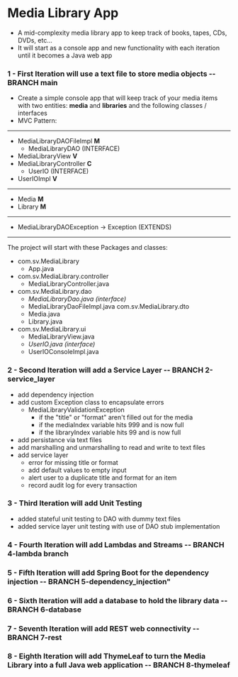 # Media Library App
- A mid-complexity media library app to keep track of books, tapes, CDs, DVDs, etc...
- It will start as a console app and new functionality with each iteration until it becomes a Java web app

### 1 - First Iteration will use a text file to store media objects -- BRANCH main
- Create a simple console app that will keep track of your media items with two entities: __media__ and __libraries__ and the following classes / interfaces
- MVC Pattern:
---
- MediaLibraryDAOFileImpl __M__
  - MediaLibraryDAO (INTERFACE)
- MediaLibraryView __V__
- MediaLibraryController __C__
  - UserIO (INTERFACE)
- UserIOImpl __V__
---
- Media __M__
- Library __M__
---
- MediaLibraryDAOException -> Exception (EXTENDS)
---
The project will start with these Packages and classes:
- com.sv.MediaLibrary
  - App.java
- com.sv.MediaLibrary.controller
  - MediaLibraryController.java
- com.sv.MediaLibrary.dao
  - _MediaLibraryDao.java (interface)_
  - MediaLibraryDaoFileImpl.java
com.sv.MediaLibrary.dto
  - Media.java
  - Library.java
- com.sv.MediaLibrary.ui
  - MediaLibraryView.java
  - _UserIO.java (interface)_
  - UserIOConsoleImpl.java

### 2 - Second Iteration will add a Service Layer -- BRANCH 2-service_layer
- add dependency injection
- add custom Exception class to encapsulate errors
  - MediaLibraryValidationException
    - if the "title" or "format" aren't filled out for the media
    - if the mediaIndex variable hits 999 and is now full
    - if the libraryIndex variable hits 99 and is now full 
- add persistance via text files
- add marshalling and unmarshalling to read and write to text files
- add service layer
  - error for missing title or format
  - add default values to empty input
  - alert user to a duplicate title and format for an item
  - record audit log for every transaction

### 3 - Third Iteration will add Unit Testing 
- added stateful unit testing to DAO with dummy text files
- added service layer unit testing with use of DAO stub implementation 

### 4 - Fourth Iteration will add Lambdas and Streams -- BRANCH 4-lambda branch

### 5 - Fifth Iteration will add Spring Boot for the dependency injection -- BRANCH 5-dependency_injection"

### 6 - Sixth Iteration will add a database to hold the library data -- BRANCH 6-database

### 7 - Seventh Iteration will add REST web connectivity -- BRANCH 7-rest

### 8 - Eighth Iteration will add ThymeLeaf to turn the Media Library into a full Java web application -- BRANCH 8-thymeleaf


